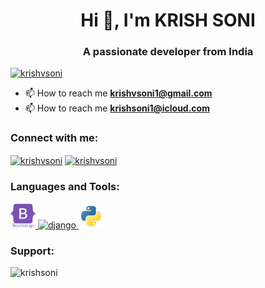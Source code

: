 <h1 align="center">Hi 👋, I'm KRISH SONI</h1>
<h3 align="center">A passionate developer from India</h3>

<p align="left"> <a href="https://twitter.com/krishvsoni" target="blank"><img src="https://img.shields.io/twitter/follow/krishvsoni?logo=twitter&style=for-the-badge" alt="krishvsoni" /></a> </p>

- 📫 How to reach me **krishvsoni1@gmail.com**
- 📫 How to reach me **krishsoni1@icloud.com**

<h3 align="left">Connect with me:</h3>
<p align="left">
<a href="https://twitter.com/krishvsoni" target="blank"><img align="center" src="https://raw.githubusercontent.com/rahuldkjain/github-profile-readme-generator/master/src/images/icons/Social/twitter.svg" alt="krishvsoni" height="30" width="40" /></a>
<a href="https://instagram.com/krishvsoni" target="blank"><img align="center" src="https://raw.githubusercontent.com/rahuldkjain/github-profile-readme-generator/master/src/images/icons/Social/instagram.svg" alt="krishvsoni" height="30" width="40" /></a>
</p>

<h3 align="left">Languages and Tools:</h3>
<p align="left"> <a href="https://getbootstrap.com" target="_blank" rel="noreferrer"> <img src="https://raw.githubusercontent.com/devicons/devicon/master/icons/bootstrap/bootstrap-plain-wordmark.svg" alt="bootstrap" width="40" height="40"/> </a> <a href="https://www.djangoproject.com/" target="_blank" rel="noreferrer"> <img src="https://cdn.worldvectorlogo.com/logos/django.svg" alt="django" width="40" height="40"/> </a> <a href="https://www.python.org" target="_blank" rel="noreferrer"> <img src="https://raw.githubusercontent.com/devicons/devicon/master/icons/python/python-original.svg" alt="python" width="40" height="40"/> </a> </p>


<h3 align="left">Support:</h3>
<p><a href="https://ko-fi.com/krishsoni"> <img align="left" src="https://cdn.ko-fi.com/cdn/kofi3.png?v=3" height="50" width="210" alt="krishsoni" /></a></p><br><br>

